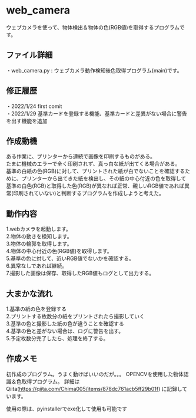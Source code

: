 # web_camera
ウェブカメラを使って、物体検出＆物体の色(RGB値)を取得するプログラムです。

## ファイル詳細
・web_camera.py : ウェブカメラ動作検知後色取得プログラム(main)です。<br>

## 修正履歴
・2022/1/24 first comit<br>
・2022/1/29 基準カードを登録する機能、基準カードと差異がない場合に警告を出す機能を追加<br>

## 作成動機
ある作業に、プリンターから連続で画像を印刷するものがある。<br>
たまに機械のエラーで全く印刷されず、真っ白な紙が出てくる場合がある。<br>
基準の白紙の色(RGB)に対して、プリントされた紙が白でないことを確認するために、プリンターから出てきた紙を検出し、その紙の中心付近の色を取得して<br>
基準の白色(RGB)と取得した色(RGB)が異なれば正常、親しいRGB値であれば異常(印刷されていない)と判断するプログラムを作成しようと考えた。


## 動作内容
1.webカメラを起動します。<br>
2.物体の動きを検知します。<br>
3.物体の輪郭を取得します。<br>
4.物体の中心付近の色(RGB値)を取得します。<br>
5.基準の色に対して、近いRGB値でないかを確認する。<br>
6.異常なしであれば継続。<br>
7.撮影した画像は保存、取得したRGB値もログとして出力する。<br>

## 大まかな流れ
1.基準の紙の色を登録する<br>
2.プリントする枚数分の紙をプリントされたら撮影していく<br>
3.基準の色と撮影した紙の色が違うことを確認する<br>
4.基準の色と差がない場合は、ログに警告を出す。<br>
5.予定枚数分完了したら、処理を終了する。<br>

## 作成メモ
初作成のプログラム。うまく動けばいいのだが。。。
OPENCVを使用した物体認識＆色取得プログラム。
詳細はQiita(https://qiita.com/Chima005/items/878dc761acb5ff29b01f) に記録しています。

使用の際は、pyinstallerでexe化して使用も可能です

